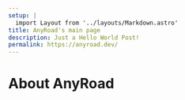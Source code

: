 ```yaml
---
setup: |
  import Layout from '../layouts/Markdown.astro'
title: AnyRoad's main page
description: Just a Hello World Post!
permalink: https://anyroad.dev/
---
```


# About AnyRoad
